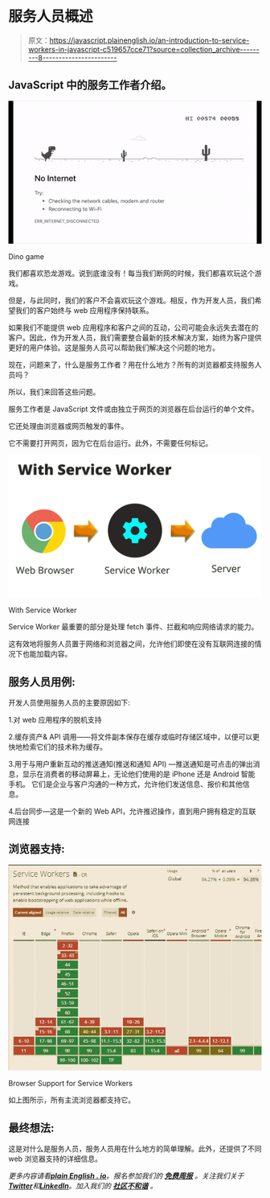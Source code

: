 # 服务人员概述

> 原文：<https://javascript.plainenglish.io/an-introduction-to-service-workers-in-javascript-c519657cce71?source=collection_archive---------8----------------------->

## JavaScript 中的服务工作者介绍。

![](img/b4f4dec56a28b95d28cae3aea2e12cae.png)

Dino game

我们都喜欢恐龙游戏。说到底谁没有！每当我们断网的时候，我们都喜欢玩这个游戏。

但是，与此同时，我们的客户不会喜欢玩这个游戏。相反，作为开发人员，我们希望我们的客户始终与 web 应用程序保持联系。

如果我们不能提供 web 应用程序和客户之间的互动，公司可能会永远失去潜在的客户。因此，作为开发人员，我们需要整合最新的技术解决方案，始终为客户提供更好的用户体验。这是服务人员可以帮助我们解决这个问题的地方。

现在，问题来了，什么是服务工作者？用在什么地方？所有的浏览器都支持服务人员吗？

所以，我们来回答这些问题。

服务工作者是 JavaScript 文件或由独立于网页的浏览器在后台运行的单个文件。

它还处理由浏览器或网页触发的事件。

它不需要打开网页，因为它在后台运行。此外，不需要任何标记。

![](img/23a00861d54fac06cf4cb844d3267d2f.png)

With Service Worker

Service Worker 最重要的部分是处理 fetch 事件、拦截和响应网络请求的能力。

这有效地将服务人员置于网络和浏览器之间，允许他们即使在没有互联网连接的情况下也能加载内容。

## **服务人员用例:**

开发人员使用服务人员的主要原因如下:

1.对 web 应用程序的脱机支持

2.缓存资产& API 调用——将文件副本保存在缓存或临时存储区域中，以便可以更快地检索它们的技术称为缓存。

3.用于与用户重新互动的推送通知(推送和通知 API) —推送通知是可点击的弹出消息，显示在消费者的移动屏幕上，无论他们使用的是 iPhone 还是 Android 智能手机。
它们是企业与客户沟通的一种方式，允许他们发送信息、报价和其他信息。

4.后台同步—这是一个新的 Web API，允许推迟操作，直到用户拥有稳定的互联网连接

## 浏览器支持:

![](img/42f69791f6ba96cd7d129c6559ddcda6.png)

Browser Support for Service Workers

如上图所示，所有主流浏览器都支持它。

## **最终想法:**

这是对什么是服务人员，服务人员用在什么地方的简单理解。此外，还提供了不同 web 浏览器支持的详细信息。

*更多内容请看*[***plain English . io***](https://plainenglish.io/)*。报名参加我们的* [***免费周报***](http://newsletter.plainenglish.io/) *。关注我们关于*[***Twitter***](https://twitter.com/inPlainEngHQ)*和*[***LinkedIn***](https://www.linkedin.com/company/inplainenglish/)*。加入我们的* [***社区不和谐***](https://discord.gg/GtDtUAvyhW) *。*